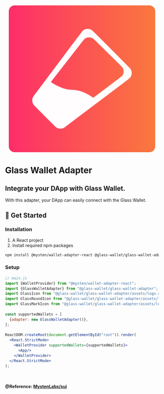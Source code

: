 <a href="https://glasswallet.app"><p align="center">
<img width="480" src="./assets/logo.svg"/>
</a>

# Glass Wallet Adapter

## Integrate your DApp with Glass Wallet.

With this adapter, your DApp can easily connect with the Glass Wallet.

## 🚀 Get Started
### Installation

1. A React project
2. Install required npm packages

```bash
npm install @mysten/wallet-adapter-react @glass-wallet/glass-wallet-adapter
```

### Setup

```jsx
// main.js
import {WalletProvider} from "@mysten/wallet-adapter-react";
import {GlassWalletAdapter} from "@glass-wallet/glass-wallet-adapter";
import GlassIcon from "@glass-wallet/glass-wallet-adapter/assets/logo.svg";
import GlassRoundIcon from "@glass-wallet/glass-wallet-adapter/assets/logo-round.svg";
import GlassMarkIcon from "@glass-wallet/glass-wallet-adapter/assets/logo-mark.svg"

const supportedWallets = [
  {adapter: new GlassWalletAdapter()},
];

ReactDOM.createRoot(document.getElementById("root")).render(
  <React.StrictMode>
    <WalletProvider supportedWallets={supportedWallets}>
      <App/>
    </WalletProvider>
  </React.StrictMode>
);
```
<br/>

#### @Reference: [MystenLabs/sui](https://github.com/MystenLabs/sui/tree/main/sdk/wallet-adapter/packages/adapters/sui-wallet)
